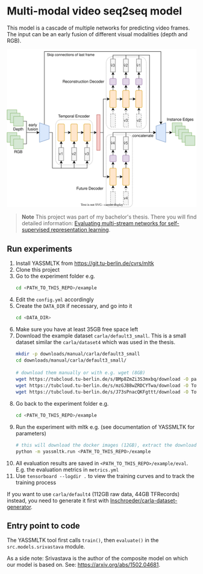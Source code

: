 # Multi-modal video seq2seq model
This model is a cascade of multiple networks for predicting video frames. The input can be an early fusion of different visual modalities (depth and RGB).

![An example of the model's architecture](model.svg)

> **Note**
> This project was part of my bachelor's thesis. There you will find detailed information: [Evaluating multi-stream networks for
self-supervised representation learning](https://www.cv.tu-berlin.de/fileadmin/fg140/Main/Lehre/Master/bt_schroeder_blackened.pdf).

## Run experiments
1. Install YASSMLTK from https://git.tu-berlin.de/cvrs/mltk
2. Clone this project
3. Go to the experiment folder e.g.
    ```bash
    cd <PATH_TO_THIS_REPO>/example
    ```
4. Edit the `config.yml` accordingly
5. Create the `DATA_DIR` if necessary, and go into it
   ```bash
   cd <DATA_DIR>
   ```
6. Make sure you have at least 35GB free space left
7. Download the example dataset `carla/default3_small`. This is a small dataset similar the `carla/dataset4` which was used in the thesis.
   ```bash
   mkdir -p downloads/manual/carla/default3_small
   cd downloads/manual/carla/default3_small/
   
   # download them manually or with e.g. wget (8GB)
   wget https://tubcloud.tu-berlin.de/s/BMp8ZmZi3S3mxbq/download -O params.zip
   wget https://tubcloud.tu-berlin.de/s/mzGJB8wZRDCYTwa/download -O Town01_Opt.zip
   wget https://tubcloud.tu-berlin.de/s/J73sPnacQKFgttt/download -O Town10HD_Opt.zip
   ```
8. Go back to the experiment folder e.g.
    ```bash
    cd <PATH_TO_THIS_REPO>/example
    ```
9. Run the experiment with mltk e.g. (see documentation of YASSMLTK for parameters)
   ```bash
   # this will download the docker images (12GB), extract the downloaded zips (14GB), train and evaluate the experiment
   python -m yassmltk.run <PATH_TO_THIS_REPO>/example 
   ```
10. All evaluation results are saved in `<PATH_TO_THIS_REPO>/example/eval`. E.g. the evaluation metrics in `metrics.yml`
11. Use `tensorboard --logdir .` to view the training curves and to track the training process

If you want to use `carla/default4` (112GB raw data, 44GB TFRecords) instead, you need to generate it first with [lnschroeder/carla-dataset-generator](https://github.com/lnschroeder/carla-dataset-generator).

## Entry point to code
The YASSMLTK tool first calls `train()`, then `evaluate()` in the `src.models.srivastava` module. 

As a side note: Srivastava is the author of the composite model on which our model is based on. See: https://arxiv.org/abs/1502.04681.  
